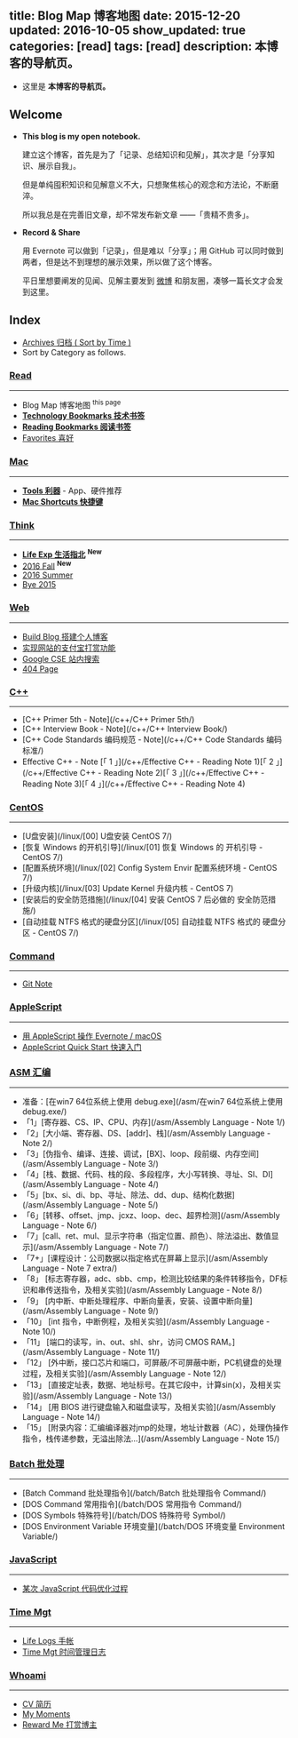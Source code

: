 title: Blog Map 博客地图
date: 2015-12-20
updated: 2016-10-05
show_updated: true
categories: [read]
tags: [read]
description: 本博客的导航页。
---

- 这里是 __本博客的导航页。__

## __Welcome__

- __This blog is my open notebook.__

    建立这个博客，首先是为了「记录、总结知识和见解」，其次才是「分享知识、展示自我」。

    但是单纯囤积知识和见解意义不大，只想聚焦核心的观念和方法论，不断磨淬。

    所以我总是在完善旧文章，却不常发布新文章 ——「贵精不贵多」。

    <!-- 比起悦人，这里更是悦己的场所。 -->

- __Record & Share__

    用 Evernote 可以做到「记录」，但是难以「分享」；用 GitHub 可以同时做到两者，但是达不到理想的展示效果，所以做了这个博客。

    平日里想要阐发的见闻、见解主要发到 [微博](http://weibo.com/icedes) 和朋友圈，凑够一篇长文才会发到这里。

## __Index__

- [Archives 归档 ( Sort by Time )](/archives)
- Sort by Category as follows.

### [Read](/categories/read)
---

- Blog Map 博客地图 <sup>this page</sup>
- [__Technology Bookmarks 技术书签__](/tech)
- [__Reading Bookmarks 阅读书签__](/read)
- [Favorites 喜好](/favourites)

### [Mac](/categories/Mac)
---

- [__Tools 利器__](/tools) - App、硬件推荐
- [__Mac Shortcuts 快捷键__](/mac_shortcuts)

### [Think](/categories/think)
---

- [__Life Exp 生活指北__](/think/life_manual) <sup>__New__</sup>
- [2016 Fall](/think/2016_fall) <sup>__New__</sup>
- [2016 Summer](/think/2016_summer)
- [Bye 2015](/think/bye2015)

### [Web](/categories/Web)
---

- [Build Blog 搭建个人博客](/web/build_blog/)
- [实现网站的支付宝打赏功能](/web/donate)
- [Google CSE 站内搜索](/search)
- [404 Page](/404)

### [C++](/categories/C/)
---

- [C++ Primer 5th - Note](/c++/C++ Primer 5th/)
- [C++ Interview Book - Note](/c++/C++ Interview Book/)
- [C++ Code Standards 编码规范 - Note](/c++/C++ Code Standards 编码标准/)
- Effective C++ - Note [「 1 」](/c++/Effective C++ - Reading Note 1)[「 2 」](/c++/Effective C++ - Reading Note 2)[「 3 」](/c++/Effective C++ - Reading Note 3)[「 4 」](/c++/Effective C++ - Reading Note 4)

### [CentOS](/categories/CentOS)
---

- [U盘安装](/linux/[00] U盘安装 CentOS 7/)
- [恢复 Windows 的开机引导](/linux/[01] 恢复 Windows 的 开机引导 - CentOS 7/)
- [配置系统环境](/linux/[02] Config System Envir 配置系统环境 - CentOS 7/)
- [升级内核](/linux/[03] Update Kernel 升级内核 - CentOS 7)
- [安装后的安全防范措施](/linux/[04] 安装 CentOS 7 后必做的 安全防范措施/)
- [自动挂载 NTFS 格式的硬盘分区](/linux/[05] 自动挂载 NTFS 格式的 硬盘分区 - CentOS 7/)

### [Command](/categories/Command)
---

- [Git Note](/cmd/git_note)

### [AppleScript](/categories/AppleScript)
---

- [用 AppleScript 操作 Evernote / macOS](/applescript/evernote_osx/)
- [AppleScript Quick Start 快速入门](/applescript/applescript/)

### [ASM 汇编](/categories/ASM)
---

- 准备：[在win7 64位系统上使用 debug.exe](/asm/在win7 64位系统上使用debug.exe/)
- 「1」[寄存器、CS、IP、CPU、内存](/asm/Assembly Language - Note 1/)
- 「2」[大小端、寄存器、DS、[addr]、栈](/asm/Assembly Language - Note 2/)
- 「3」[伪指令、编译、连接、调试，[BX]、loop、段前缀、内存空间](/asm/Assembly Language - Note 3/)
- 「4」[栈、数据、代码、栈的段、多段程序，大小写转换、寻址、SI、DI](/asm/Assembly Language - Note 4/)
- 「5」[bx、si、di、bp、寻址、除法、dd、dup、结构化数据](/asm/Assembly Language - Note 5/)
- 「6」[转移、offset、jmp、jcxz、loop、dec、超界检测](/asm/Assembly Language - Note 6/)
- 「7」[call、ret、mul、显示字符串（指定位置、颜色）、除法溢出、数值显示](/asm/Assembly Language - Note 7/)
- 「7+」[课程设计：公司数据以指定格式在屏幕上显示](/asm/Assembly Language - Note 7 extra/)
- 「8」 [标志寄存器，adc、sbb、cmp，检测比较结果的条件转移指令，DF标识和串传送指令，及相关实验](/asm/Assembly Language - Note 8/)
- 「9」 [内中断、中断处理程序、中断向量表，安装、设置中断向量](/asm/Assembly Language - Note 9/)
- 「10」 [int 指令，中断例程，及相关实验](/asm/Assembly Language - Note 10/)
- 「11」 [端口的读写，in、out、shl、shr，访问 CMOS RAM。](/asm/Assembly Language - Note 11/)
- 「12」 [外中断，接口芯片和端口，可屏蔽/不可屏蔽中断，PC机键盘的处理过程，及相关实验](/asm/Assembly Language - Note 12/)
- 「13」 [直接定址表，数据、地址标号。在其它段中，计算sin(x)，及相关实验](/asm/Assembly Language - Note 13/)
- 「14」 [用 BIOS 进行键盘输入和磁盘读写，及相关实验](/asm/Assembly Language - Note 14/)
- 「15」 [附录内容：汇编编译器对jmp的处理，地址计数器（AC），处理伪操作指令，栈传递参数，无溢出除法…](/asm/Assembly Language - Note 15/)

### [Batch 批处理](/categories/Batch)
---

- [Batch Command 批处理指令](/batch/Batch 批处理指令 Command/)
- [DOS Command 常用指令](/batch/DOS 常用指令 Command/)
- [DOS Symbols 特殊符号](/batch/DOS 特殊符号 Symbol/)
- [DOS Environment Variable 环境变量](/batch/DOS 环境变量 Environment Variable/)

### [JavaScript](/javascript/某次js代码优化过程)
---

- [某次 JavaScript 代码优化过程](/javascript/某次js代码优化过程/)

### [Time Mgt](/categories/time-mgt)
---

- [Life Logs 手帐](/lifelogs)
- [Time Mgt 时间管理日志](/think/time_mgt)

### [Whoami](/categories/whoami)
---

- [CV 简历](/about/)
- [My Moments](/moments/)
- [Reward Me 打赏博主](/reward)

<!--### [PHP](/categories/PHP)-->
<!-- --- -->

<!-- - [PHP empty\(\) 和 isset\(\) 的区别](/php/PHP%20empty%28%29%20%E5%92%8C%20isset%28%29%20%E7%9A%84%E5%8C%BA%E5%88%AB/)-->
<!-- - <a href="/php/PHP 逻辑语句 var !== NULL 是否等价于 isset(var)/">PHP var !== NULL 是否等价于 isset()</a>-->

